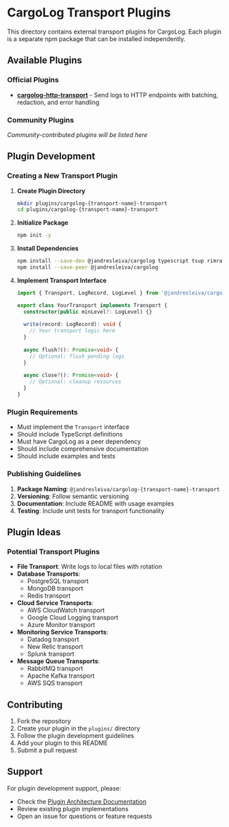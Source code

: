 # CargoLog Transport Plugins

This directory contains external transport plugins for CargoLog. Each plugin is a separate npm package that can be installed independently.

## Available Plugins

### Official Plugins

- **[cargolog-http-transport](./cargolog-http-transport/)** - Send logs to HTTP endpoints with batching, redaction, and error handling

### Community Plugins

*Community-contributed plugins will be listed here*

## Plugin Development

### Creating a New Transport Plugin

1. **Create Plugin Directory**
   ```bash
   mkdir plugins/cargolog-{transport-name}-transport
   cd plugins/cargolog-{transport-name}-transport
   ```

2. **Initialize Package**
   ```bash
   npm init -y
   ```

3. **Install Dependencies**
   ```bash
   npm install --save-dev @jandresleiva/cargolog typescript tsup rimraf
   npm install --save-peer @jandresleiva/cargolog
   ```

4. **Implement Transport Interface**
   ```typescript
   import { Transport, LogRecord, LogLevel } from '@jandresleiva/cargolog';

   export class YourTransport implements Transport {
     constructor(public minLevel?: LogLevel) {}
     
     write(record: LogRecord): void {
       // Your transport logic here
     }
     
     async flush?(): Promise<void> {
       // Optional: flush pending logs
     }
     
     async close?(): Promise<void> {
       // Optional: cleanup resources
     }
   }
   ```

### Plugin Requirements

- Must implement the `Transport` interface
- Should include TypeScript definitions
- Must have CargoLog as a peer dependency
- Should include comprehensive documentation
- Should include examples and tests

### Publishing Guidelines

1. **Package Naming**: `@jandresleiva/cargolog-{transport-name}-transport`
2. **Versioning**: Follow semantic versioning
3. **Documentation**: Include README with usage examples
4. **Testing**: Include unit tests for transport functionality

## Plugin Ideas

### Potential Transport Plugins

- **File Transport**: Write logs to local files with rotation
- **Database Transports**: 
  - PostgreSQL transport
  - MongoDB transport
  - Redis transport
- **Cloud Service Transports**:
  - AWS CloudWatch transport
  - Google Cloud Logging transport
  - Azure Monitor transport
- **Monitoring Service Transports**:
  - Datadog transport
  - New Relic transport
  - Splunk transport
- **Message Queue Transports**:
  - RabbitMQ transport
  - Apache Kafka transport
  - AWS SQS transport

## Contributing

1. Fork the repository
2. Create your plugin in the `plugins/` directory
3. Follow the plugin development guidelines
4. Add your plugin to this README
5. Submit a pull request

## Support

For plugin development support, please:
- Check the [Plugin Architecture Documentation](../PLUGIN_ARCHITECTURE.md)
- Review existing plugin implementations
- Open an issue for questions or feature requests
